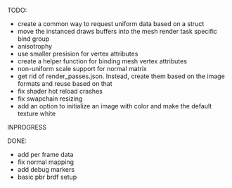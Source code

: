 TODO:
- create a common way to request uniform data based on a struct
- move the instanced draws buffers into the mesh render task specific bind group
- anisotrophy
- use smaller presision for vertex attributes
- create a helper function for binding mesh vertex attributes
- non-uniform scale support for normal matrix
- get rid of render_passes.json. Instead, create them based on the image formats and reuse based on that
- fix shader hot reload crashes
- fix swapchain resizing
- add an option to initialize an image with color and make the default texture white

INPROGRESS

DONE:
- add per frame data
- fix normal mapping
- add debug markers
- basic pbr brdf setup
